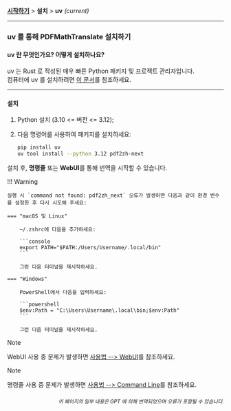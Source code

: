 [**시작하기**](./getting-started.md) > **설치** > **uv** _(current)_

---

### uv 를 통해 PDFMathTranslate 설치하기

#### uv 란 무엇인가요? 어떻게 설치하나요?

uv 는 Rust 로 작성된 매우 빠른 Python 패키지 및 프로젝트 관리자입니다.
<br>
컴퓨터에 uv 를 설치하려면 [이 문서](https://docs.astral.sh/uv/getting-started/installation/)를 참조하세요.

---

#### 설치

1. Python 설치 (3.10 <= 버전 <= 3.12);

2. 다음 명령어를 사용하여 패키지를 설치하세요:

    ```bash
    pip install uv
    uv tool install --python 3.12 pdf2zh-next
    ```

설치 후, **명령줄** 또는 **WebUI**를 통해 번역을 시작할 수 있습니다.

!!! Warning

    실행 시 `command not found: pdf2zh_next` 오류가 발생하면 다음과 같이 환경 변수를 설정한 후 다시 시도해 주세요:

    === "macOS 및 Linux"

        ~/.zshrc에 다음을 추가하세요:

        ```console
        export PATH="$PATH:/Users/Username/.local/bin"
        ```

        그런 다음 터미널을 재시작하세요.

    === "Windows"

        PowerShell에서 다음을 입력하세요:

        ```powershell
        $env:Path = "C:\Users\Username\.local\bin;$env:Path"
        ```

        그런 다음 터미널을 재시작하세요.

> [!NOTE]
> WebUI 사용 중 문제가 발생하면 [사용법 --> WebUI](./USAGE_webui.md)를 참조하세요.

> [!NOTE]
> 명령줄 사용 중 문제가 발생하면 [사용법 --> Command Line](./USAGE_commandline.md)를 참조하세요.

<div align="right"> 
<h6><small>이 페이지의 일부 내용은 GPT 에 의해 번역되었으며 오류가 포함될 수 있습니다.</small></h6>